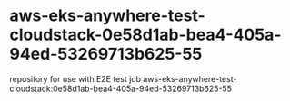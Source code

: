 # aws-eks-anywhere-test-cloudstack-0e58d1ab-bea4-405a-94ed-53269713b625-55
repository for use with E2E test job aws-eks-anywhere-test-cloudstack:0e58d1ab-bea4-405a-94ed-53269713b625-55
